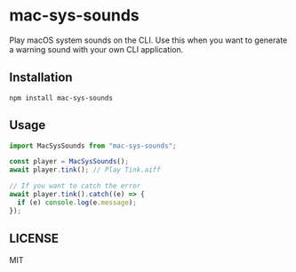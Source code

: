 # mac-sys-sounds

Play macOS system sounds on the CLI.
Use this when you want to generate a warning sound with your own CLI application.

## Installation

``` shell
npm install mac-sys-sounds
```

## Usage

``` javascript
import MacSysSounds from "mac-sys-sounds";

const player = MacSysSounds();
await player.tink(); // Play Tink.aiff

// If you want to catch the error
await player.tink().catch((e) => {
  if (e) console.log(e.message);
});
```

## LICENSE

MIT
